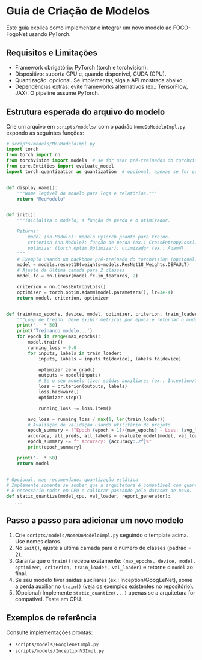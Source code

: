 # Guia de Criação de Modelos

Este guia explica como implementar e integrar um novo modelo ao FOGO-FogoNet usando PyTorch.

## Requisitos e Limitações

- Framework obrigatório: PyTorch (torch e torchvision).
- Dispositivo: suporta CPU e, quando disponível, CUDA (GPU).
- Quantização: opcional. Se implementar, siga a API mostrada abaixo.
- Dependências extras: evite frameworks alternativos (ex.: TensorFlow, JAX). O pipeline assume PyTorch.

## Estrutura esperada do arquivo do modelo

Crie um arquivo em `scripts/models/` com o padrão `NomeDoModeloImpl.py` expondo as seguintes funções:

```python
# scripts/models/MeuModeloImpl.py
import torch
from torch import nn
from torchvision import models  # se for usar pré-treinados do torchvision
from core.Entities import evaluate_model
import torch.quantization as quantization  # opcional, apenas se for quantizar


def display_name():
    """Nome legível do modelo para logs e relatórios."""
    return "MeuModelo"


def init():
    """Inicializa o modelo, a função de perda e o otimizador.

    Returns:
        model (nn.Module): modelo PyTorch pronto para treino.
        criterion (nn.Module): função de perda (ex.: CrossEntropyLoss).
        optimizer (torch.optim.Optimizer): otimizador (ex.: AdamW).
    """
    # Exemplo usando um backbone pré-treinado do torchvision (opcional)
    model = models.resnet18(weights=models.ResNet18_Weights.DEFAULT)
    # Ajuste da última camada para 2 classes
    model.fc = nn.Linear(model.fc.in_features, 2)

    criterion = nn.CrossEntropyLoss()
    optimizer = torch.optim.AdamW(model.parameters(), lr=3e-4)
    return model, criterion, optimizer


def train(max_epochs, device, model, optimizer, criterion, train_loader, val_loader):
    """Loop de treino. Deve exibir métricas por época e retornar o modelo treinado."""
    print('-' * 50)
    print('Treinando modelo...')
    for epoch in range(max_epochs):
        model.train()
        running_loss = 0.0
        for inputs, labels in train_loader:
            inputs, labels = inputs.to(device), labels.to(device)

            optimizer.zero_grad()
            outputs = model(inputs)
            # Se o seu modelo tiver saídas auxiliares (ex.: Inception/GoogLeNet), some a perda auxiliar aqui
            loss = criterion(outputs, labels)
            loss.backward()
            optimizer.step()

            running_loss += loss.item()

        avg_loss = running_loss / max(1, len(train_loader))
        # Avaliação de validação usando utilitário do projeto
        epoch_summary = f"Epoch {epoch + 1}/{max_epochs} - Loss: {avg_loss:.4f},"
        accuracy, all_preds, all_labels = evaluate_model(model, val_loader, device)
        epoch_summary += f" Accuracy: {accuracy:.2f}%"
        print(epoch_summary)

    print('-' * 50)
    return model


# Opcional, mas recomendado: quantização estática
# Implemente somente se souber que a arquitetura é compatível com quantização.
# É necessário rodar em CPU e calibrar passando pelo dataset de novo.
def static_quantize(model_cpu, val_loader, report_generator):
   ...
```

## Passo a passo para adicionar um novo modelo

1. Crie `scripts/models/NomeDoModeloImpl.py` seguindo o template acima. Use nomes claros.
2. No `init()`, ajuste a última camada para o número de classes (padrão = 2).
3. Garanta que o `train()` receba exatamente: `(max_epochs, device, model, optimizer, criterion, train_loader, val_loader)` e retorne o `model` ao final.
4. Se seu modelo tiver saídas auxiliares (ex.: Inception/GoogLeNet), some a perda auxiliar no `train()` (veja os exemplos existentes no repositório).
5. (Opcional) Implemente `static_quantize(...)` apenas se a arquitetura for compatível. Teste em CPU.

## Exemplos de referência

Consulte implementações prontas:
- `scripts/models/GooglenetImpl.py`
- `scripts/models/InceptionV3Impl.py`
